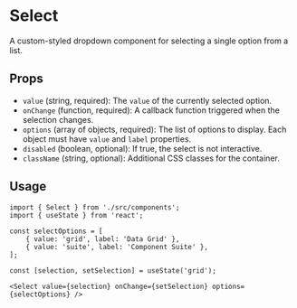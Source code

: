 # Select

A custom-styled dropdown component for selecting a single option from a list.

## Props

*   `value` (string, required): The `value` of the currently selected option.
*   `onChange` (function, required): A callback function triggered when the selection changes.
*   `options` (array of objects, required): The list of options to display. Each object must have `value` and `label` properties.
*   `disabled` (boolean, optional): If true, the select is not interactive.
*   `className` (string, optional): Additional CSS classes for the container.

## Usage

```tsx
import { Select } from './src/components';
import { useState } from 'react';

const selectOptions = [
    { value: 'grid', label: 'Data Grid' },
    { value: 'suite', label: 'Component Suite' },
];

const [selection, setSelection] = useState('grid');

<Select value={selection} onChange={setSelection} options={selectOptions} />
```
